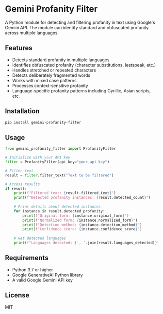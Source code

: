 # Gemini Profanity Filter

A Python module for detecting and filtering profanity in text using Google's Gemini API.
The module can identify standard and obfuscated profanity across multiple languages.

## Features

- Detects standard profanity in multiple languages
- Identifies obfuscated profanity (character substitutions, leetspeak, etc.)
- Handles stretched or repeated characters
- Detects deliberately fragmented words
- Works with mixed case patterns
- Processes context-sensitive profanity
- Language-specific profanity patterns including Cyrillic, Asian scripts, etc.

## Installation

```bash
pip install gemini-profanity-filter
```

## Usage

```python
from gemini_profanity_filter import ProfanityFilter

# Initialize with your API key
filter = ProfanityFilter(api_key="your_api_key")

# Filter text
result = filter.filter_text("Text to be filtered")

# Access results
if result:
    print(f"Filtered text: {result.filtered_text}")
    print(f"Detected profanity instances: {result.detected_count}")
    
    # Print details about detected instances
    for instance in result.detected_profanity:
        print(f"Original form: {instance.original_form}")
        print(f"Normalized form: {instance.normalized_form}")
        print(f"Detection method: {instance.detection_method}")
        print(f"Confidence score: {instance.confidence_score}")
    
    # Get detected languages
    print(f"Languages detected: {', '.join(result.languages_detected)}")
```

## Requirements

- Python 3.7 or higher
- Google GenerativeAI Python library
- A valid Google Gemini API key

## License

MIT